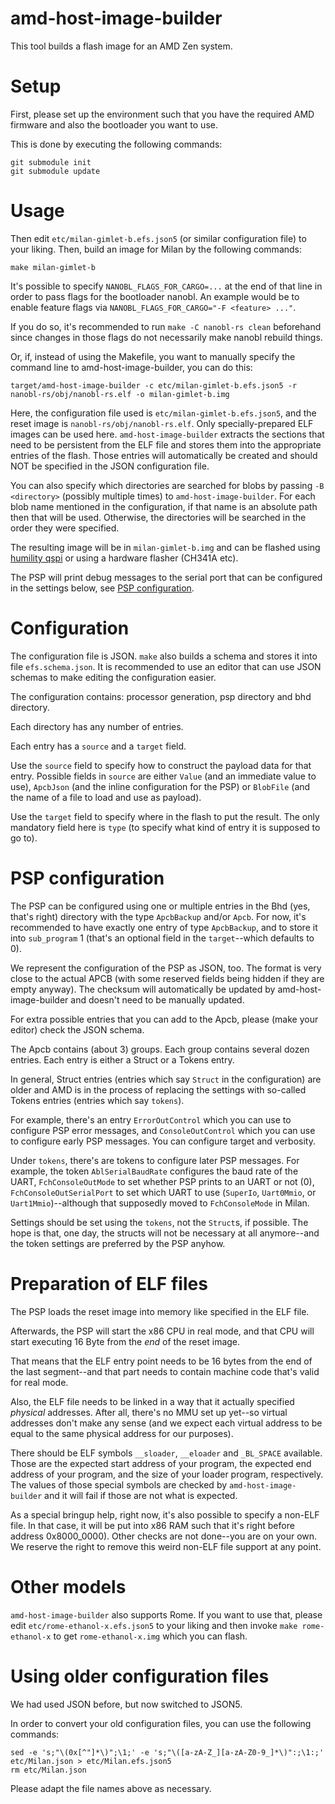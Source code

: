 # amd-host-image-builder

This tool builds a flash image for an AMD Zen system.

# Setup

First, please set up the environment such that you have the required AMD firmware and also the bootloader you want to use.

This is done by executing the following commands:

    git submodule init
    git submodule update

# Usage

Then edit `etc/milan-gimlet-b.efs.json5` (or similar configuration file) to your liking.
Then, build an image for Milan by the following commands:

    make milan-gimlet-b

It's possible to specify `NANOBL_FLAGS_FOR_CARGO=...` at the end of that line in order to pass flags for the bootloader nanobl. An example would be to enable feature flags via `NANOBL_FLAGS_FOR_CARGO="-F <feature> ..."`.

If you do so, it's recommended to run `make -C nanobl-rs clean` beforehand since changes in those flags do not necessarily make nanobl rebuild things.

Or, if, instead of using the Makefile, you want to manually specify the command line to amd-host-image-builder, you can do this:

    target/amd-host-image-builder -c etc/milan-gimlet-b.efs.json5 -r nanobl-rs/obj/nanobl-rs.elf -o milan-gimlet-b.img

Here, the configuration file used is `etc/milan-gimlet-b.efs.json5`, and the reset image is `nanobl-rs/obj/nanobl-rs.elf`. Only specially-prepared ELF images can be used here. `amd-host-image-builder` extracts the sections that need to be persistent from the ELF file and stores them into the appropriate entries of the flash. Those entries will automatically be created and should NOT be specified in the JSON configuration file.

You can also specify which directories are searched for blobs by passing `-B <directory>` (possibly multiple times) to `amd-host-image-builder`. For each blob name mentioned in the configuration, if that name is an absolute path then that will be used. Otherwise, the directories will be searched in the order they were specified.

The resulting image will be in `milan-gimlet-b.img` and can be flashed using [humility qspi](https://github.com/oxidecomputer/humility) or using a hardware flasher (CH341A etc).

The PSP will print debug messages to the serial port that can be configured in the settings below, see [PSP configuration](#psp-configuration).

# Configuration

The configuration file is JSON. `make` also builds a schema and stores it into file `efs.schema.json`. It is recommended to use an editor that can use JSON schemas to make editing the configuration easier.

The configuration contains: processor generation, psp directory and bhd directory.

Each directory has any number of entries.

Each entry has a `source` and a `target` field.

Use the `source` field to specify how to construct the payload data for that entry.
Possible fields in `source` are either `Value` (and an immediate value to use), `ApcbJson` (and the inline configuration for the PSP) or `BlobFile` (and the name of a file to load and use as payload).

Use the `target` field to specify where in the flash to put the result.
The only mandatory field here is `type` (to specify what kind of entry it is supposed to go to).

# PSP configuration

The PSP can be configured using one or multiple entries in the Bhd (yes, that's right) directory with the type `ApcbBackup` and/or `Apcb`. For now, it's recommended to have exactly one entry of type `ApcbBackup`, and to store it into `sub_program` 1 (that's an optional field in the `target`--which defaults to 0).

We represent the configuration of the PSP as JSON, too. The format is very close to the actual APCB (with some reserved fields being hidden if they are empty anyway). The checksum will automatically be updated by amd-host-image-builder and doesn't need to be manually updated.

For extra possible entries that you can add to the Apcb, please (make your editor) check the JSON schema.

The Apcb contains (about 3) groups. Each group contains several dozen entries. Each entry is either a Struct or a Tokens entry.

In general, Struct entries (entries which say `Struct` in the configuration) are older and AMD is in the process of replacing the settings with so-called Tokens entries (entries which say `tokens`).

For example, there's an entry `ErrorOutControl` which you can use to configure PSP error messages, and `ConsoleOutControl` which you can use to configure early PSP messages. You can configure target and verbosity.

Under `tokens`, there's are tokens to configure later PSP messages. For example, the token `AblSerialBaudRate` configures the baud rate of the UART, `FchConsoleOutMode` to set whether PSP prints to an UART or not (0), `FchConsoleOutSerialPort` to set which UART to use (`SuperIo`, `Uart0Mmio`, or `Uart1Mmio`)--although that supposedly moved to `FchConsoleMode` in Milan.

Settings should be set using the `tokens`, not the `Struct`s, if possible. The hope is that, one day, the structs will not be necessary at all anymore--and the token settings are preferred by the PSP anyhow.

# Preparation of ELF files

The PSP loads the reset image into memory like specified in the ELF file.

Afterwards, the PSP will start the x86 CPU in real mode, and that CPU will start executing 16 Byte from the *end* of the reset image.

That means that the ELF entry point needs to be 16 bytes from the end of the last segment--and that part needs to contain machine code that's valid for real mode.

Also, the ELF file needs to be linked in a way that it actually specified *physical* addresses. After all, there's no MMU set up yet--so virtual addresses don't make any sense (and we expect each virtual address to be equal to the same physical address for our purposes).

There should be ELF symbols `__sloader`, `__eloader` and `_BL_SPACE` available. Those are the expected start address of your program, the expected end address of your program, and the size of your loader program, respectively. The values of those special symbols are checked by `amd-host-image-builder` and it will fail if those are not what is expected.

As a special bringup help, right now, it's also possible to specify a non-ELF file. In that case, it will be put into x86 RAM such that it's right before address 0x8000_0000). Other checks are not done--you are on your own. We reserve the right to remove this weird non-ELF file support at any point.

# Other models

`amd-host-image-builder` also supports Rome. If you want to use that, please edit `etc/rome-ethanol-x.efs.json5` to your liking and then invoke `make rome-ethanol-x` to get `rome-ethanol-x.img` which you can flash.

# Using older configuration files

We had used JSON before, but now switched to JSON5.

In order to convert your old configuration files, you can use the following commands:

    sed -e 's;"\(0x[^"]*\)";\1;' -e 's;"\([a-zA-Z_][a-zA-Z0-9_]*\)":;\1:;' etc/Milan.json > etc/Milan.efs.json5
    rm etc/Milan.json

Please adapt the file names above as necessary.
